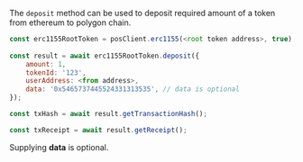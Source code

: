 The `deposit` method can be used to deposit required amount of a token from ethereum to polygon chain.

```js
const erc1155RootToken = posClient.erc1155(<root token address>, true);
 
const result = await erc1155RootToken.deposit({
    amount: 1,
    tokenId: '123',
    userAddress: <from address>,
    data: '0x5465737445524331313535', // data is optional
});

const txHash = await result.getTransactionHash();

const txReceipt = await result.getReceipt();

```

Supplying **data** is optional.